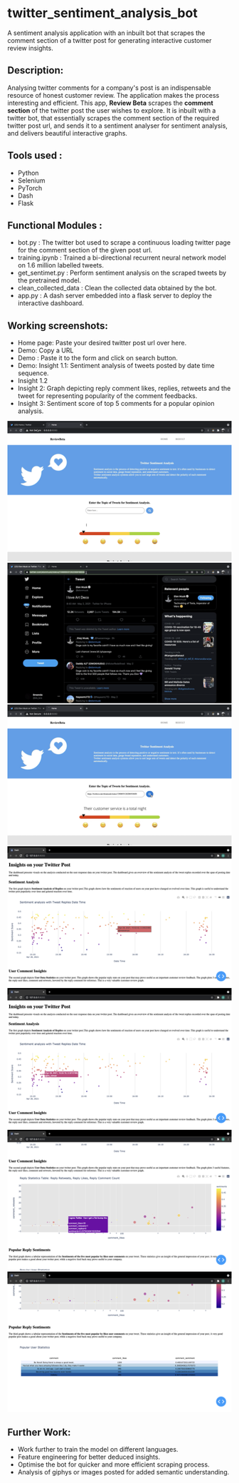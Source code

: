 # twitter_sentiment_analysis_bot
A sentiment analysis application with an inbuilt bot that scrapes the comment section of a twitter post for generating interactive customer review insights.

## Description:
Analysing twitter comments for a company's post is an indispensable resource of honest customer review. The application makes the process interesting and efficient. This app, **Review Beta** scrapes the **comment section** of the twitter post the user wishes to explore. It is inbuilt with a twitter bot, that essentially scrapes the comment section of the required twitter post url, and sends it to a sentiment analyser for sentiment analysis, and delivers beautiful interactive graphs.

## Tools used :
<ul>
  <li> Python </li>
  <li> Selenium </li>
  <li> PyTorch </li>
  <li> Dash </li>
  <li> Flask </li>
</ul>

## Functional Modules :
<ul>
  <li> bot.py : The twitter bot used to scrape a continuous loading twitter page for the comment section of the given post url.</li>
  <li> training.ipynb : Trained a bi-directional recurrent neural network model on 1.6 million labelled tweets. </li>
  <li> get_sentimet.py : Perform sentiment analysis on the scraped tweets by the pretrained model. </li>
  <li> clean_collected_data : Clean the collected data obtained by the bot. </li>
  <li> app.py : A dash server embedded into a flask server to deploy the interactive dashboard.</li>
  </ul>
  
## Working screenshots:
<ul>
  <li> Home page: Paste your desired twitter post url over here. </li>
  <li> Demo: Copy a URL </li>
  <li> Demo : Paste it to the form and click on search button.</li>
  <li> Demo: Insight 1.1: Sentiment analysis of tweets posted by date time sequence.</li>
  <li> Insight 1.2</li>
  <li> Insight 2: Graph depicting reply comment likes, replies, retweets and the tweet for representing popularity of the comment feedbacks.</li>
  <li> Insight 3: Sentiment score of top 5 comments for a popular opinion analysis. </li>
</ul>

![alt text](https://github.com/ds-brx/Customer-review-app/blob/main/images/Home-page.png)
![alt text](https://github.com/ds-brx/Customer-review-app/blob/main/images/Choose_url.png)
![alt text](https://github.com/ds-brx/Customer-review-app/blob/main/images/Home-paste-url.png)
![alt text](https://github.com/ds-brx/Customer-review-app/blob/main/images/insight-1.png)
![alt text](https://github.com/ds-brx/Customer-review-app/blob/main/images/insight-2.png)
![alt text](https://github.com/ds-brx/Customer-review-app/blob/main/images/insight-4.png)
![alt text](https://github.com/ds-brx/Customer-review-app/blob/main/images/insight-5.png)

  ## Further Work:
  <ul>
  <li> Work further to train the model on different languages. </li>
  <li> Feature engineering for better deduced insights. </li>
  <li> Optimise the bot for quicker and more efficient scraping process. </li>
  <li> Analysis of giphys or images posted for added semantic understanding. </li>
  </ul>
  
  
  



